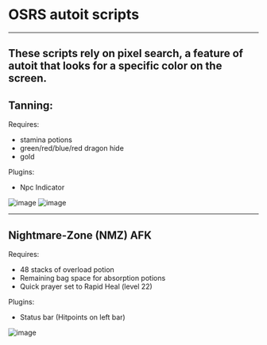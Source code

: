 # OSRS autoit scripts
---
These scripts rely on pixel search, a feature of autoit that looks for a specific color on the screen.
---
## Tanning:

Requires:
- stamina potions
- green/red/blue/red dragon hide
- gold

Plugins: 
- Npc Indicator

![image](https://user-images.githubusercontent.com/8136106/199862536-0700935d-e85f-4c3c-bb54-89efba58d1aa.png)
![image](https://user-images.githubusercontent.com/8136106/199862490-0a514b4e-9e65-4998-9bac-09703f0df7fc.png)


---
## Nightmare-Zone (NMZ) AFK

Requires:
- 48 stacks of overload potion
- Remaining bag space for absorption potions
- Quick prayer set to Rapid Heal (level 22)

Plugins:
- Status bar (Hitpoints on left bar)

![image](https://user-images.githubusercontent.com/8136106/199864169-3d868822-7026-4000-ac4c-9a41f95cff51.png)
